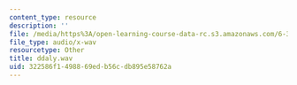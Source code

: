 ```yaml
---
content_type: resource
description: ''
file: /media/https%3A/open-learning-course-data-rc.s3.amazonaws.com/6-341-discrete-time-signal-processing-fall-2005/322586f1498869edb56cdb895e58762a_ddaly.wav
file_type: audio/x-wav
resourcetype: Other
title: ddaly.wav
uid: 322586f1-4988-69ed-b56c-db895e58762a
---
```

